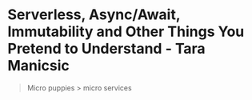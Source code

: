 # Serverless, Async/Await, Immutability and Other Things You Pretend to Understand - Tara Manicsic

> Micro puppies > micro services

